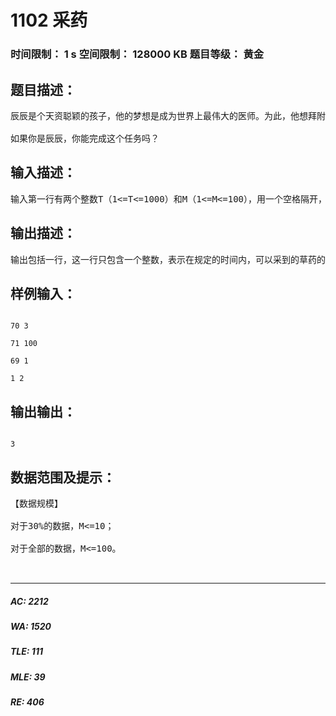 # 1102 采药   
### 时间限制： 1 s     空间限制： 128000 KB     题目等级： 黄金  
## 题目描述：  

<pre>
辰辰是个天资聪颖的孩子，他的梦想是成为世界上最伟大的医师。为此，他想拜附近最有威望的医师为师。医师为了判断他的资质，给他出了一个难题。医师把他带到一个到处都是草药的山洞里对他说：“孩子，这个山洞里有一些不同的草药，采每一株都需要一些时间，每一株也有它自身的价值。我会给你一段时间，在这段时间里，你可以采到一些草药。如果你是一个聪明的孩子，你应该可以让采到的草药的总价值最大。”   
  
如果你是辰辰，你能完成这个任务吗？
</pre>
  
  
## 输入描述：  

<pre>
输入第一行有两个整数T（1<=T<=1000）和M（1<=M<=100），用一个空格隔开，T代表总共能够用来采药的时间，M代表山洞里的草药的数目。接下来的M行每行包括两个在1到100之间（包括1和100）的整数，分别表示采摘某株草药的时间和这株草药的价值。
</pre>
  
  
## 输出描述：  

<pre>
输出包括一行，这一行只包含一个整数，表示在规定的时间内，可以采到的草药的最大总价值。
</pre>
  
  
## 样例输入：  

<pre><code>
70 3  
  
71 100  
  
69 1  
  
1 2
</code></pre>
  
  
## 输出输出：  

<pre><code>
3
</code></pre>
  
  
## 数据范围及提示：  

<pre>
【数据规模】  
  
对于30%的数据，M<=10；  
  
对于全部的数据，M<=100。  
  

</pre>
  
  
***  

##### AC: 2212  
##### WA: 1520  
##### TLE: 111  
##### MLE: 39  
##### RE: 406  
